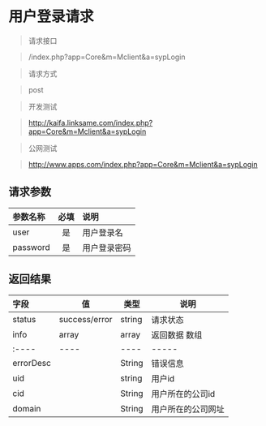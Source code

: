 # 用户登录请求

> 请求接口 

> /index.php?app=Core&m=Mclient&a=sypLogin

> 请求方式 

> post

> 开发测试 

> http://kaifa.linksame.com/index.php?app=Core&m=Mclient&a=sypLogin

> 公网测试  

> http://www.apps.com/index.php?app=Core&m=Mclient&a=sypLogin

## 请求参数

| 参数名称      |    必填 | 说明  |
| :-------- | :--------:| :-- |
| user| 是 |   用户登录名   |
| password | 是 |   用户登录密码 |


## 返回结果
|字段 |  值| 类型 | 说明|
|:----|----|----|-----|
|status| success/error | string| 请求状态 |
|info|array | array | 返回数据 数组|
|:----|----|----|-----|
|errorDesc| |String|错误信息|
|uid|     |string|用户id|
|cid|     |String|用户所在的公司id|
|domain|  |String|用户所在的公司网址|


